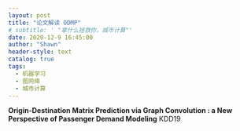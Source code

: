 ```yaml
---
layout: post
title: "论文解读 ODMP"
# subtitle: ' "拿什么拯救你，城市计算"'
date: 2020-12-9 16:45:00
author: "Shawn"
header-style: text
catalog: true
tags:
  - 机器学习
  - 图网络
  - 城市计算
---
```


**Origin-Destination Matrix Prediction via Graph Convolution : a New Perspective of Passenger Demand Modeling** KDD19

